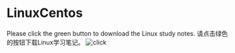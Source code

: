 # LinuxCentos
Please click the green button to download the Linux study notes.
请点击绿色的按钮下载Linux学习笔记。
![click](https://i.loli.net/2020/04/07/3FG48iEjUX9qTb7.png)

